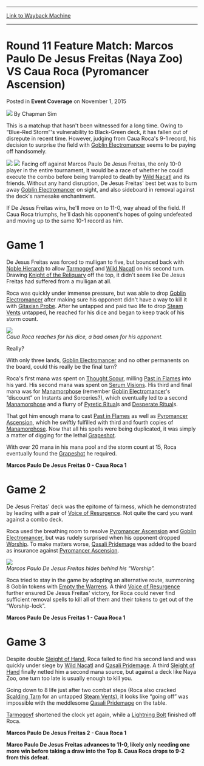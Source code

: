 
---
[Link to Wayback Machine](https://web.archive.org/web/20160326232439/http://magic.wizards.com/en/events/coverage/gppoa15/round-11-feature-match-de-jesus-freitas-vs-roca-2015-11-1)

[_metadata_:author]:- "Chapman Sim"
[_metadata_:description]:- "This is a matchup that hasn't been witnessed for a long time. Owing to “Blue-Red Storm”'s vulnerability to Black-Green deck, it has fallen out of disrepute in recent time. However, judging from Caua Roca's 9-1 record, his decision to surprise the field with Goblin Electromancer seems to be paying off handsomely."
[_metadata_:generator]:- "Drupal 7 (http://drupal.org)"
[_metadata_:node]:- "821471"
[_metadata_:publish_date]:- "2015-11-01"
[_metadata_:source]:- "div-main-content"
[_metadata_:title]:- "Round 11 Feature Match: Marcos Paulo De Jesus Freitas (Naya Zoo) VS Caua Roca (Pyromancer Ascension)"
[_metadata_:wayback_capture_timestamp]:- "2016-03-26 23:24:39"
[_metadata_:wayback_raw_url]:- "https://web.archive.org/web/20160326232439id_/http://magic.wizards.com/en/events/coverage/gppoa15/round-11-feature-match-de-jesus-freitas-vs-roca-2015-11-1"
[_metadata_:wayback_url]:- "http://magic.wizards.com/en/events/coverage/gppoa15/round-11-feature-match-de-jesus-freitas-vs-roca-2015-11-1"
---


Round 11 Feature Match: Marcos Paulo De Jesus Freitas (Naya Zoo) VS Caua Roca (Pyromancer Ascension)
====================================================================================================



 Posted in **Event Coverage**
 on November 1, 2015 






![](https://media.magic.wizards.com/styles/auth_small/public/images/person/chapman.jpg)
By Chapman Sim











This is a matchup that hasn't been witnessed for a long time. Owing to “Blue-Red Storm”'s vulnerability to Black-Green deck, it has fallen out of disrepute in recent time. However, judging from Caua Roca's 9-1 record, his decision to surprise the field with [Goblin Electromancer](http://gatherer.wizards.com/Pages/Card/Details.aspx?name=Goblin+Electromancer) seems to be paying off handsomely.


[![](http://gatherer.wizards.com/Handlers/Image.ashx?type=card&name=Pyromancer+Ascension)](http://gatherer.wizards.com/Pages/Card/Details.aspx?name=Pyromancer+Ascension) [![](http://gatherer.wizards.com/Handlers/Image.ashx?type=card&name=Goblin+Electromancer)](http://gatherer.wizards.com/Pages/Card/Details.aspx?name=Goblin+Electromancer)
Facing off against Marcos Paulo De Jesus Freitas, the only 10-0 player in the entire tournament, it would be a race of whether he could execute the combo before being trampled to death by [Wild Nacatl](http://gatherer.wizards.com/Pages/Card/Details.aspx?name=Wild+Nacatl) and its friends. Without any hand disruption, De Jesus Freitas' best bet was to burn away [Goblin Electromancer](http://gatherer.wizards.com/Pages/Card/Details.aspx?name=Goblin+Electromancer) on sight, and also sideboard in removal against the deck's namesake enchantment.


If De Jesus Freitas wins, he'll move on to 11-0, way ahead of the field. If Caua Roca triumphs, he'll dash his opponent's hopes of going undefeated and moving up to the same 10-1 record as him.


Game 1
======


De Jesus Freitas was forced to mulligan to five, but bounced back with [Noble Hierarch](http://gatherer.wizards.com/Pages/Card/Details.aspx?name=Noble+Hierarch) to allow [Tarmogoyf](http://gatherer.wizards.com/Pages/Card/Details.aspx?name=Tarmogoyf) and [Wild Nacatl](http://gatherer.wizards.com/Pages/Card/Details.aspx?name=Wild+Nacatl) on his second turn. Drawing [Knight of the Reliquary](http://gatherer.wizards.com/Pages/Card/Details.aspx?name=Knight+of+the+Reliquary) off the top, it didn't seem like De Jesus Freitas had suffered from a mulligan at all.


Roca was quickly under immense pressure, but was able to drop [Goblin Electromancer](http://gatherer.wizards.com/Pages/Card/Details.aspx?name=Goblin+Electromancer) after making sure his opponent didn't have a way to kill it with [Gitaxian Probe](http://gatherer.wizards.com/Pages/Card/Details.aspx?name=Gitaxian+Probe). After he untapped and paid two life to drop [Steam Vents](http://gatherer.wizards.com/Pages/Card/Details.aspx?name=Steam+Vents) untapped, he reached for his dice and began to keep track of his storm count.


![](https://media.wizards.com/2015/events/gppoa15/gppoa15_r11fm_roca.jpg)  
*Caua Roca reaches for his dice, a bad omen for his opponent.*


Really?


With only three lands, [Goblin Electromancer](http://gatherer.wizards.com/Pages/Card/Details.aspx?name=Goblin+Electromancer) and no other permanents on the board, could this really be the final turn?


Roca's first mana was spent on [Thought Scour](http://gatherer.wizards.com/Pages/Card/Details.aspx?name=Thought+Scour), milling [Past in Flames](http://gatherer.wizards.com/Pages/Card/Details.aspx?name=Past+in+Flames) into his yard. His second mana was spent on [Serum Visions](http://gatherer.wizards.com/Pages/Card/Details.aspx?name=Serum+Visions). His third and final mana was for [Manamorphose](http://gatherer.wizards.com/Pages/Card/Details.aspx?name=Manamorphose) (remember [Goblin Electromancer](http://gatherer.wizards.com/Pages/Card/Details.aspx?name=Goblin+Electromancer)'s “discount” on Instants and Sorceries?), which eventually led to a second [Manamorphose](http://gatherer.wizards.com/Pages/Card/Details.aspx?name=Manamorphose) and a flurry of [Pyretic Ritual](http://gatherer.wizards.com/Pages/Card/Details.aspx?name=Pyretic+Ritual)s and [Desperate Ritual](http://gatherer.wizards.com/Pages/Card/Details.aspx?name=Desperate+Ritual)s.


That got him enough mana to cast [Past in Flames](http://gatherer.wizards.com/Pages/Card/Details.aspx?name=Past+in+Flames) as well as [Pyromancer Ascension](http://gatherer.wizards.com/Pages/Card/Details.aspx?name=Pyromancer+Ascension), which he swiftly fulfilled with third and fourth copies of [Manamorphose](http://gatherer.wizards.com/Pages/Card/Details.aspx?name=Manamorphose). Now that all his spells were being duplicated, it was simply a matter of digging for the lethal [Grapeshot](http://gatherer.wizards.com/Pages/Card/Details.aspx?name=Grapeshot).


With over 20 mana in his mana pool and the storm count at 15, Roca eventually found the [Grapeshot](http://gatherer.wizards.com/Pages/Card/Details.aspx?name=Grapeshot) he required.


**Marcos Paulo De Jesus Freitas 0 - Caua Roca 1**


Game 2
======


De Jesus Freitas' deck was the epitome of fairness, which he demonstrated by leading with a pair of [Voice of Resurgence](http://gatherer.wizards.com/Pages/Card/Details.aspx?name=Voice+of+Resurgence). Not quite the card you want against a combo deck.


Roca used the breathing room to resolve [Pyromancer Ascension](http://gatherer.wizards.com/Pages/Card/Details.aspx?name=Pyromancer+Ascension) and [Goblin Electromancer](http://gatherer.wizards.com/Pages/Card/Details.aspx?name=Goblin+Electromancer), but was rudely surprised when his opponent dropped [Worship](http://gatherer.wizards.com/Pages/Card/Details.aspx?name=Worship). To make matters worse, [Qasali Pridemage](http://gatherer.wizards.com/Pages/Card/Details.aspx?name=Qasali+Pridemage) was added to the board as insurance against [Pyromancer Ascension](http://gatherer.wizards.com/Pages/Card/Details.aspx?name=Pyromancer+Ascension).


![](https://media.wizards.com/2015/events/gppoa15/gppoa15_r11fm_de-jesus-freitas.jpg)  
*Marcos Paulo De Jesus Freitas hides behind his “Worship”.*


Roca tried to stay in the game by adopting an alternative route, summoning 8 Goblin tokens with [Empty the Warrens](http://gatherer.wizards.com/Pages/Card/Details.aspx?name=Empty+the+Warrens). A third [Voice of Resurgence](http://gatherer.wizards.com/Pages/Card/Details.aspx?name=Voice+of+Resurgence) further ensured De Jesus Freitas' victory, for Roca could never find sufficient removal spells to kill all of them and their tokens to get out of the “Worship-lock”.


**Marcos Paulo De Jesus Freitas 1 - Caua Roca 1**


Game 3
======


Despite double [Sleight of Hand](http://gatherer.wizards.com/Pages/Card/Details.aspx?name=Sleight+of+Hand), Roca failed to find his second land and was quickly under siege by [Wild Nacatl](http://gatherer.wizards.com/Pages/Card/Details.aspx?name=Wild+Nacatl) and [Qasali Pridemage](http://gatherer.wizards.com/Pages/Card/Details.aspx?name=Qasali+Pridemage). A third [Sleight of Hand](http://gatherer.wizards.com/Pages/Card/Details.aspx?name=Sleight+of+Hand) finally netted him a second mana source, but against a deck like Naya Zoo, one turn too late is usually enough to kill you.


Going down to 8 life just after two combat steps (Roca also cracked [Scalding Tarn](http://gatherer.wizards.com/Pages/Card/Details.aspx?name=Scalding+Tarn) for an untapped [Steam Vents](http://gatherer.wizards.com/Pages/Card/Details.aspx?name=Steam+Vents)), it looks like “going off” was impossible with the meddlesome [Qasali Pridemage](http://gatherer.wizards.com/Pages/Card/Details.aspx?name=Qasali+Pridemage) on the table.


[Tarmogoyf](http://gatherer.wizards.com/Pages/Card/Details.aspx?name=Tarmogoyf) shortened the clock yet again, while a [Lightning Bolt](http://gatherer.wizards.com/Pages/Card/Details.aspx?name=Lightning+Bolt) finished off Roca.


**Marcos Paulo De Jesus Freitas 2 - Caua Roca 1**


**Marco Paulo De Jesus Freitas advances to 11-0, likely only needing one more win before taking a draw into the Top 8. Caua Roca drops to 9-2 from this defeat.**







